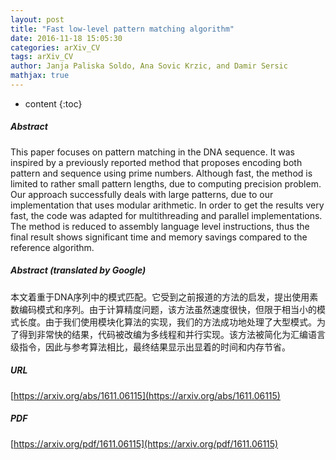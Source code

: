 ```yaml
---
layout: post
title: "Fast low-level pattern matching algorithm"
date: 2016-11-18 15:05:30
categories: arXiv_CV
tags: arXiv_CV
author: Janja Paliska Soldo, Ana Sovic Krzic, and Damir Sersic
mathjax: true
---
```


* content
{:toc}

##### Abstract
This paper focuses on pattern matching in the DNA sequence. It was inspired by a previously reported method that proposes encoding both pattern and sequence using prime numbers. Although fast, the method is limited to rather small pattern lengths, due to computing precision problem. Our approach successfully deals with large patterns, due to our implementation that uses modular arithmetic. In order to get the results very fast, the code was adapted for multithreading and parallel implementations. The method is reduced to assembly language level instructions, thus the final result shows significant time and memory savings compared to the reference algorithm.

##### Abstract (translated by Google)
本文着重于DNA序列中的模式匹配。它受到之前报道的方法的启发，提出使用素数编码模式和序列。由于计算精度问题，该方法虽然速度很快，但限于相当小的模式长度。由于我们使用模块化算法的实现，我们的方法成功地处理了大型模式。为了得到非常快的结果，代码被改编为多线程和并行实现。该方法被简化为汇编语言级指令，因此与参考算法相比，最终结果显示出显着的时间和内存节省。

##### URL
[https://arxiv.org/abs/1611.06115](https://arxiv.org/abs/1611.06115)

##### PDF
[https://arxiv.org/pdf/1611.06115](https://arxiv.org/pdf/1611.06115)

